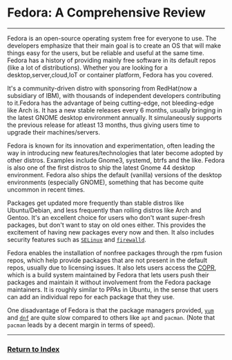 # Fedora: A Comprehensive Review
---

Fedora is an open-source operating system free for everyone to use. The developers emphasize that their main goal is to create an OS that will make things easy for the users, but be reliable and useful at the same time. Fedora has a history of providing mainly free software in its default repos (like a lot of distributions).
Whether you are looking for a desktop,server,cloud,IoT or container platform, Fedora has you covered.

It's a community-driven distro with sponsoring from RedHat(now a subsidiary of IBM), with thousands of independent developers contributing to it.Fedora has the advantage of being cutting-edge, not bleeding-edge like Arch is. It has a new stable releases every 6 months, usually bringing in the latest GNOME desktop environment annually. It simulaneously supports the previous release for atleast 13 months, thus giving users time to upgrade their machines/servers.

Fedora is known for its innovation and experimentation, often leading the way in introducing new features/technologies that later become adopted by other distros. Examples include Gnome3, systemd, btrfs and the like. Fedora is also one of the first distros to ship the latest Gnome 44 desktop environment.
Fedora also ships the default (vanilla) versions of the desktop environments (especially GNOME), something that has become quite uncommon in recent times.

Packages get updated more frequently than stable distros like Ubuntu/Debian, and less frequently than rolling distros like Arch and Gentoo. It's an excellent choice for users who don't want super-fresh packages, but don't want to stay on old ones either. This provides the excitement of having new packages every now and then. It also includes security features such as [`SELinux`](https://www.redhat.com/en/topics/linux/what-is-selinux) and [`firewalld`](https://firewalld.org).

Fedora enables the installation of nonfree packages through the rpm fusion repos, which help provide packages that are not present in the default repos, usually due to licensing issues. It also lets users access the [COPR](https://copr.fedorainfracloud.org/), which is a build system maintained by Fedora that lets users push their packages and maintain it without involvement from the Fedora package maintainers. It is roughly similar to PPAs in Ubuntu, in the sense that users can add an individual repo for each package that they use.

One disadvantage of Fedora is that the package managers provided, [`yum`](https://blog.packagecloud.io/what-is-yum-package-manager/) and [`dnf`](https://docs.fedoraproject.org/en-US/quick-docs/dnf/) are quite slow compared to others like `apt` and `pacman`. (Note that `pacman` leads by a decent margin in terms of speed).

---
### [Return to Index](../)